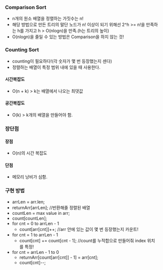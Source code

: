 ### Comparison Sort
- n개의 원소 배열을 정렬하는 가짓수는 n!
- 해당 방법으로 만든 트리의 말단 노드가 n! 이상이 되기 위해선 2^h >= n!을 만족하는 h를 가지고 h > O(nlogn)을 만족.(h는 트리의 높이)
- O(nlogn)을 줄일 수 있는 방법은 Comparison을 하지 않는 것!

### Counting Sort
- counting이 필요하다!(각 숫자가 몇 번 등장했는지 센다)
- 정렬하는 배열이 특정 범위 내에 있을 때 사용한다.

#### 시간복잡도
- O(n + k) > k는 배열에서 나오는 최댓값
#### 공간복잡도
- O(k) > k개의 배열을 만들어야 함.

### 장단점
#### 장점
- O(n)의 시간 복잡도
#### 단점
- 메모리 낭비가 심함.
### 구현 방법
- arrLen = arr.len;
- returnArr\[arrLen]; //반환해줄 정렬된 배열
- countLen = max value in arr;
- count\[countLen];
- for cnt = 0 to arrLen - 1
	- count\[arr\[cnt]]++; //arr 안에 있는 값이 몇 번 등장했는지 카운트!
- for cnt = 1 to arrLen - 1
	- count\[cnt] += count\[cnt - 1]; //count를 누적합으로 만들어줘 index 위치를 특정!
- for cnt = arrLen - 1 to 0
	- returnArr\[count\[arr\[cnt]] - 1] = arr\[cnt];
	- count\[cnt]--;
